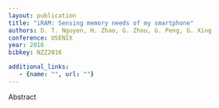 ```yaml
---
layout: publication
title: "iRAM: Sensing memory needs of my smartphone"
authors: D. T. Nguyen, H. Zhao, G. Zhou, G. Peng, G. Xing
conference: USENIX
year: 2016
bibkey: NZZ2016

additional_links:
   - {name: "", url: ""}
---
```

Abstract
